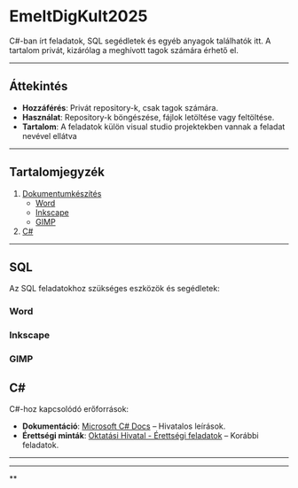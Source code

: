 # EmeltDigKult2025

C#-ban írt feladatok, SQL segédletek és egyéb anyagok találhatók itt. A tartalom privát, kizárólag a meghívott tagok számára érhető el.

---

## Áttekintés  
- **Hozzáférés**: Privát repository-k, csak tagok számára.  
- **Használat**: Repository-k böngészése, fájlok letöltése vagy feltöltése.  
- **Tartalom**: A feladatok külön visual studio projektekben vannak a feladat nevével ellátva

---

## Tartalomjegyzék  
1. [Dokumentumkészítés]()  
   - [Word](#word)  
   - [Inkscape](#inkscape)  
   - [GIMP](#gimp)  
2. [C#](#c)  


---

## SQL 

Az SQL feladatokhoz szükséges eszközök és segédletek:  

### Word  

### Inkscape  


### GIMP  


## C# 

C#-hoz kapcsolódó erőforrások:  
- **Dokumentáció**: [Microsoft C# Docs](https://learn.microsoft.com/hu-hu/dotnet/csharp/) – Hivatalos leírások.  
- **Érettségi minták**: [Oktatási Hivatal - Érettségi feladatok](https://www.oktatas.hu/kozneveles/erettsegi/feladatsorok) – Korábbi feladatok.  

---


---

**  
